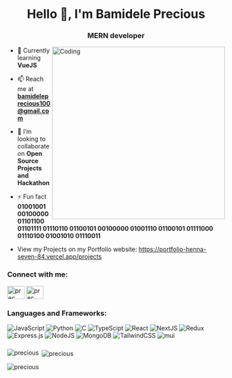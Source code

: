 <h1 align="center">Hello 👋, I'm Bamidele Precious</h1>
<h3 align="center">MERN developer</h3>
<img align="right" alt="Coding" width="400" src="https://i.pinimg.com/originals/e4/26/70/e426702edf874b181aced1e2fa5c6cde.gif">



- 🌱 Currently learning **VueJS**

- 📫 Reach me at **bamideleprecious100@gmail.com**
- 👯 I’m looking to collaborate on **Open Source Projects and Hackathon**

- ⚡ Fun fact **01001001 00100000 01101100 01101111 01110110 01100101 00100000 01001110 01100101 01111000 01110100 01001010 01110011**

-   View my Projects on my Portfolio website: https://portfolio-henna-seven-84.vercel.app/projects

<h3 align="left">Connect with me:</h3>
<p align="left">
<a href="https://twitter.com/prec__hy" target="blank"><img align="center" src="https://raw.githubusercontent.com/rahuldkjain/github-profile-readme-generator/master/src/images/icons/Social/twitter.svg" alt="prec__hy" height="30" width="40" /></a>
<a href="https://instagram.com/prec__hy" target="blank"><img align="center" src="https://raw.githubusercontent.com/rahuldkjain/github-profile-readme-generator/master/src/images/icons/Social/instagram.svg" alt="prec__hy" height="30" width="40" /></a>
</p>

<h3 align="left">Languages and Frameworks:</h3>
<p>
<img alt="JavaScript" src="https://img.shields.io/badge/javascript-%23323330.svg?style=for-the-badge&logo=javascript&logoColor=%23F7DF1E" />
<img alt="Python" src="https://img.shields.io/badge/python-3670A0?style=for-the-badge&logo=python&logoColor=ffdd54" />
<img alt="C" src="https://img.shields.io/badge/c-%2300599C.svg?style=for-the-badge&logo=c&logoColor=white" />
<img alt="TypeScipt" src="https://img.shields.io/badge/typescript-%23007ACC.svg?style=for-the-badge&logo=typescript&logoColor=white" />
<img alt="React" src="https://img.shields.io/badge/react-%2320232a.svg?style=for-the-badge&logo=react&logoColor=%2361DAFB" />
<img alt="NextJS" src="https://img.shields.io/badge/Next-black?style=for-the-badge&logo=next.js&logoColor=white" />
<img alt="Redux" src="https://img.shields.io/badge/redux-%23593d88.svg?style=for-the-badge&logo=redux&logoColor=white" />
<img alt="Express.js" src="https://img.shields.io/badge/express.js-%23404d59.svg?style=for-the-badge&logo=express&logoColor=%2361DAFB" />
<img alt="NodeJS" src="https://img.shields.io/badge/node.js-6DA55F?style=for-the-badge&logo=node.js&logoColor=white" />
<img alt="MongoDB" src="https://img.shields.io/badge/MongoDB-%234ea94b.svg?style=for-the-badge&logo=mongodb&logoColor=white" />
<img alt="TailwindCSS" src="https://img.shields.io/badge/tailwindcss-%2338B2AC.svg?style=for-the-badge&logo=tailwind-css&logoColor=white" />
<img alt="mui" src="https://img.shields.io/badge/MUI-%230081CB.svg?style=for-the-badge&logo=mui&logoColor=white" />
</p>


###
  <p><img align="left" src="https://github-readme-stats.vercel.app/api/top-langs?username=prechy123&show_icons=true&locale=en&layout=compact&theme=midnight-purple" alt="precious" </p>

<p>&nbsp;<img align="center" src="https://github-readme-stats.vercel.app/api?username=prechy123&show_icons=true&locale=en&theme=midnight-purple" alt="precious" /></p>


<p><img align="center" src="https://github-readme-streak-stats.herokuapp.com/?user=prechy123&theme=midnight-purple" alt="precious" /></p>






